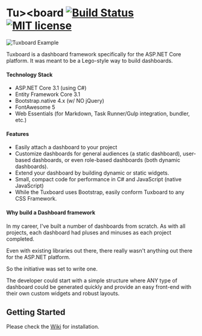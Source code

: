 # Tu><board [![Build Status](https://jdanylko.visualstudio.com/Tuxboard/_apis/build/status/jdanylko.Tuxboard?branchName=master)](https://jdanylko.visualstudio.com/Tuxboard/_build/latest?definitionId=3&branchName=master) [![MIT license](http://img.shields.io/badge/license-MIT-brightgreen.svg)](http://opensource.org/licenses/MIT)

![Tuxboard Example](images/TuxboardExample.png)

Tuxboard is a dashboard framework specifically for the ASP.NET Core platform. It was meant to be
a Lego-style way to build dashboards.

#### Technology Stack

  - ASP.NET Core 3.1 (using C#)
  - Entity Framework Core 3.1
  - Bootstrap.native 4.x (w/ NO jQuery)
  - FontAwesome 5
  - Web Essentials (for Markdown, Task Runner/Gulp integration, bundler, etc.)
  
#### Features

 * Easily attach a dashboard to your project
 * Customize dashboards for general audiences (a static dashboard), user-based dashboards, or even role-based dashboards (both dynamic dashboards).
 * Extend your dashboard by building dynamic or static widgets.
 * Small, compact code for performance in C# and JavaScript (native JavaScript)
 * While the Tuxboard uses Bootstrap, easily conform Tuxboard to any CSS Framework.

#### Why build a Dashboard framework
In my career, I've built a number of dashboards from scratch. 
As with all projects, each dashboard had pluses and minuses as each project completed.

Even with existing libraries out there, there really wasn't anything out there for the ASP.NET platform.

So the initiative was set to write one.

The developer could start with a simple structure where
ANY type of dashboard could be generated quickly and 
provide an easy front-end with
their own custom widgets and robust layouts.

## Getting Started

Please check the [Wiki](https://github.com/jdanylko/TuxBoard/wiki) for installation.

